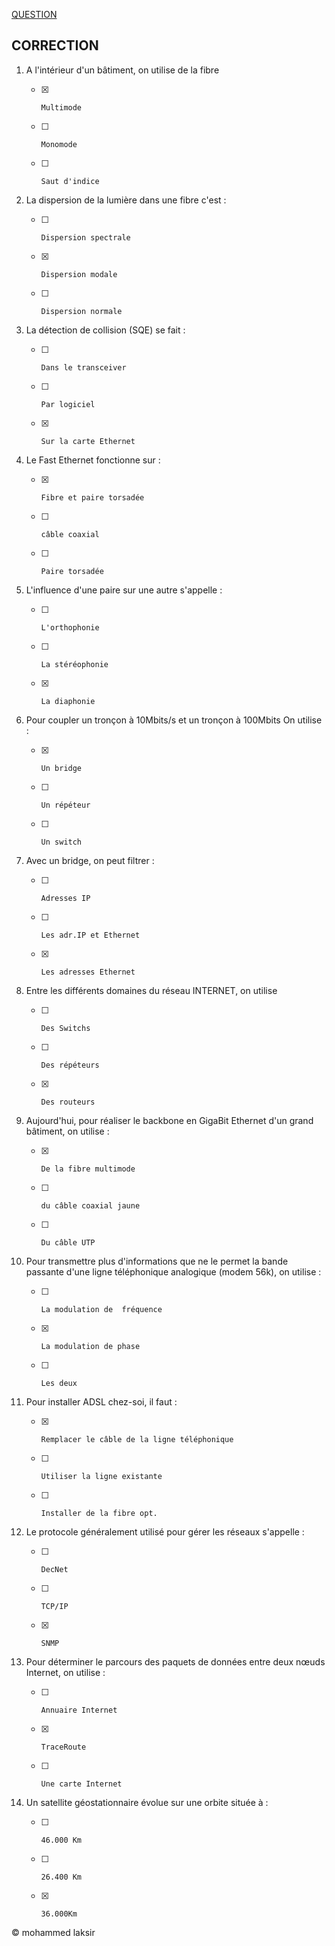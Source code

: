 [QUESTION](https://mrproof.blogspot.com/2011/03/qcm-corrige-reseaux-informatique-et.html)
## CORRECTION

1. A l'intérieur d'un bâtiment, on utilise de la fibre                             
      - [x]     Multimode
      - [ ]     Monomode
      - [ ]     Saut d'indice

2. La dispersion de la lumière dans une fibre c'est :

      - [ ]     Dispersion spectrale                                
      - [x]     Dispersion modale
      - [ ]     Dispersion normale


3.  La détection de collision (SQE) se fait :                                         
      - [ ]     Dans le transceiver
      - [ ]     Par logiciel
      - [x]     Sur la carte Ethernet

4.  Le Fast Ethernet fonctionne sur :

      - [x]     Fibre et paire torsadée
      - [ ]     câble coaxial
      - [ ]     Paire torsadée

5. L'influence d'une paire sur une autre s'appelle :

      - [ ]     L'orthophonie
      - [ ]     La stéréophonie
      - [x]     La diaphonie

6.  Pour coupler un tronçon à 10Mbits/s et un tronçon à 100Mbits On utilise :

      - [x]     Un bridge
      - [ ]     Un répéteur
      - [ ]     Un switch

7. Avec un bridge, on peut filtrer :

      - [ ]     Adresses IP
      - [ ]     Les adr.IP et Ethernet
      - [x]     Les adresses Ethernet

8. Entre les différents domaines du réseau INTERNET, on utilise   

      - [ ]     Des Switchs
      - [ ]     Des répéteurs
      - [x]     Des routeurs

9. Aujourd'hui, pour réaliser le backbone en GigaBit Ethernet d'un grand bâtiment, on utilise :

      - [x]     De la fibre multimode
      - [ ]     du câble coaxial jaune
      - [ ]     Du câble UTP

10.   Pour transmettre plus d'informations que ne le permet la bande passante d'une ligne téléphonique analogique (modem 56k), on utilise :

      - [ ]     La modulation de  fréquence
      - [x]     La modulation de phase
      - [ ]     Les deux

11.  Pour installer ADSL chez-soi, il faut :

      - [x]     Remplacer le câble de la ligne téléphonique
      - [ ]     Utiliser la ligne existante
      - [ ]     Installer de la fibre opt.

12. Le protocole généralement utilisé pour gérer les réseaux s'appelle :

      - [ ]     DecNet
      - [ ]     TCP/IP
      - [x]     SNMP

13. Pour déterminer le parcours des paquets de données entre deux nœuds Internet, on utilise :

      - [ ]     Annuaire Internet
      - [x]     TraceRoute
      - [ ]     Une carte Internet

14.  Un satellite géostationnaire évolue sur une orbite située à :

      - [ ]     46.000 Km
      - [ ]     26.400 Km
      - [x]     36.000Km

&copy; mohammed laksir
